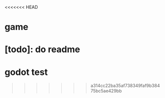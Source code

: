 <<<<<<< HEAD
# game
[todo]: do readme
=======
# godot test
>>>>>>> a314cc22ba35af738349faf9b38475bc5ae429bb
